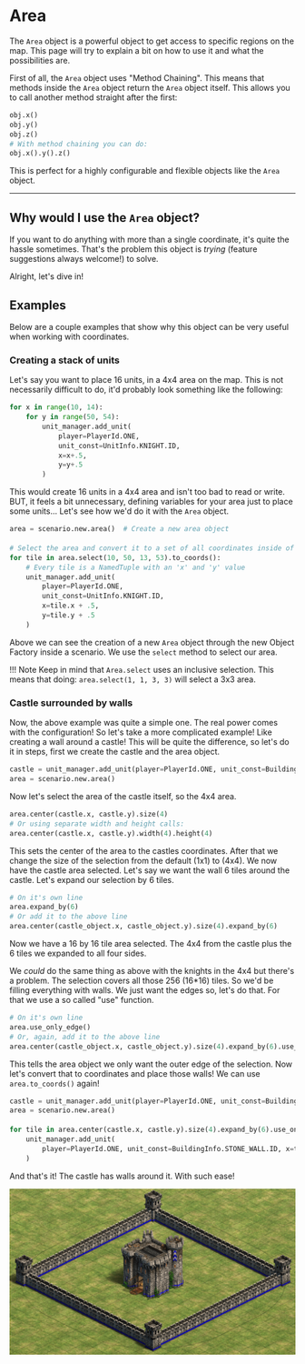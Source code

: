 # Area

The ``Area`` object is a powerful object to get access to specific regions on the map. 
This page will try to explain a bit on how to use it and what the possibilities are.

First of all, the `Area` object uses "Method Chaining". 
This means that methods inside the `Area` object return the `Area` object itself.
This allows you to call another method straight after the first: 

```py
obj.x()
obj.y()
obj.z()
# With method chaining you can do:
obj.x().y().z()
```

This is perfect for a highly configurable and flexible objects like the `Area` object.

---

## Why would I use the `Area` object?

If you want to do anything with more than a single coordinate, it's quite the hassle sometimes.
That's the problem this object is _trying_ (feature suggestions always welcome!) to solve. 

Alright, let's dive in!

## Examples

Below are a couple examples that show why this object can be very useful when working with coordinates.

### Creating a stack of units

Let's say you want to place 16 units, in a 4x4 area on the map. 
This is not necessarily difficult to do, it'd probably look something like the following:

```py
for x in range(10, 14):
    for y in range(50, 54):
        unit_manager.add_unit(
            player=PlayerId.ONE, 
            unit_const=UnitInfo.KNIGHT.ID, 
            x=x+.5, 
            y=y+.5
        )
```

This would create 16 units in a 4x4 area and isn't too bad to read or write. 
BUT, it feels a bit unnecessary, defining variables for your area just to place some units...
Let's see how we'd do it with the `Area` object.

```py
area = scenario.new.area()  # Create a new area object

# Select the area and convert it to a set of all coordinates inside of it
for tile in area.select(10, 50, 13, 53).to_coords():
    # Every tile is a NamedTuple with an 'x' and 'y' value
    unit_manager.add_unit(
        player=PlayerId.ONE, 
        unit_const=UnitInfo.KNIGHT.ID, 
        x=tile.x + .5, 
        y=tile.y + .5
    )
```

Above we can see the creation of a new `Area` object through the new Object Factory inside a scenario.
We use the `select` method to select our area. 

!!! Note
    Keep in mind that `Area.select` uses an inclusive selection. 
    This means that doing: `area.select(1, 1, 3, 3)` will select a 3x3 area.

### Castle surrounded by walls

Now, the above example was quite a simple one. The real power comes with the configuration!
So let's take a more complicated example! Like creating a wall around a castle!
This will be quite the difference, so let's do it in steps, first we create the castle and the area object.

```py
castle = unit_manager.add_unit(player=PlayerId.ONE, unit_const=BuildingInfo.CASTLE.ID, x=30, y=30)
area = scenario.new.area()
```

Now let's select the area of the castle itself, so the 4x4 area.

```py
area.center(castle.x, castle.y).size(4)
# Or using separate width and height calls:
area.center(castle.x, castle.y).width(4).height(4)
```

This sets the center of the area to the castles coordinates. 
After that we change the size of the selection from the default (1x1) to (4x4).
We now have the castle area selected. Let's say we want the wall 6 tiles around the castle.
Let's expand our selection by 6 tiles.

```py
# On it's own line
area.expand_by(6)
# Or add it to the above line
area.center(castle_object.x, castle_object.y).size(4).expand_by(6)
```

Now we have a 16 by 16 tile area selected.
The 4x4 from the castle plus the 6 tiles we expanded to all four sides.

We _could_ do the same thing as above with the knights in the 4x4 but there's a problem.
The selection covers all those 256 (16*16) tiles. So we'd be filling everything with walls. 
We just want the edges so, let's do that. For that we use a so called "use" function.

```py
# On it's own line
area.use_only_edge()
# Or, again, add it to the above line
area.center(castle_object.x, castle_object.y).size(4).expand_by(6).use_only_edge()
```

This tells the area object we only want the outer edge of the selection.
Now let's convert that to coordinates and place those walls! We can use `area.to_coords()` again!

```py
castle = unit_manager.add_unit(player=PlayerId.ONE, unit_const=BuildingInfo.CASTLE.ID, x=30, y=30)
area = scenario.new.area()

for tile in area.center(castle.x, castle.y).size(4).expand_by(6).use_only_edge().to_coords():
    unit_manager.add_unit(
        player=PlayerId.ONE, unit_const=BuildingInfo.STONE_WALL.ID, x=tile.x, y=tile.y
    )
```

And that's it! The castle has walls around it. With such ease!

![Caslte With Walls](./../images/area_castle_walls.png "area with castle walls")










